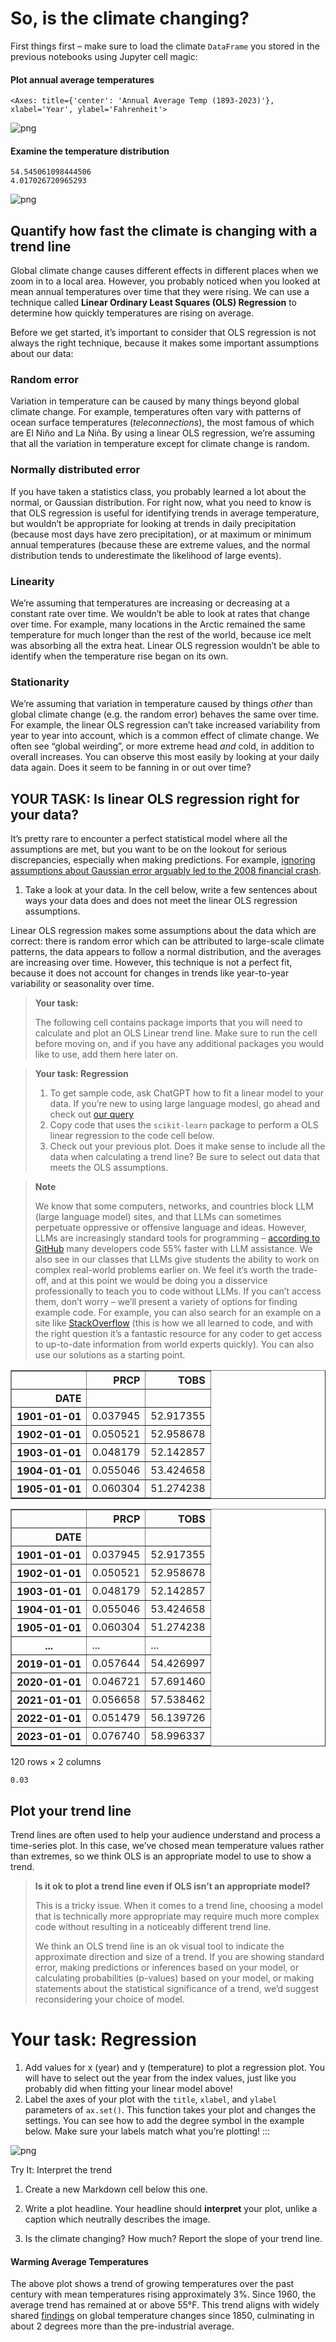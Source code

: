 # So, is the climate changing?

First things first – make sure to load the climate `DataFrame` you
stored in the previous notebooks using Jupyter cell magic:

#### Plot annual average temperatures




    <Axes: title={'center': 'Annual Average Temp (1893-2023)'}, xlabel='Year', ylabel='Fahrenheit'>




    
![png](05-climate-coding-challenge_files/05-climate-coding-challenge_3_1.png)
    


#### Examine the temperature distribution

    54.545061098444506
    4.017026720965293



    
![png](05-climate-coding-challenge_files/05-climate-coding-challenge_8_0.png)
    


## Quantify how fast the climate is changing with a trend line

Global climate change causes different effects in different places when
we zoom in to a local area. However, you probably noticed when you
looked at mean annual temperatures over time that they were rising. We
can use a technique called **Linear Ordinary Least Squares (OLS)
Regression** to determine how quickly temperatures are rising on
average.

Before we get started, it’s important to consider that OLS regression is
not always the right technique, because it makes some important
assumptions about our data:

### Random error  
Variation in temperature can be caused by many things beyond global
climate change. For example, temperatures often vary with patterns of
ocean surface temperatures (*teleconnections*), the most famous of which
are El Niño and La Niña. By using a linear OLS regression, we’re
assuming that all the variation in temperature except for climate change
is random. 

### Normally distributed error
If you have taken a statistics class, you probably learned a lot about
the normal, or Gaussian distribution. For right now, what you need to
know is that OLS regression is useful for identifying trends in average
temperature, but wouldn’t be appropriate for looking at trends in daily
precipitation (because most days have zero precipitation), or at maximum
or minimum annual temperatures (because these are extreme values, and
the normal distribution tends to underestimate the likelihood of large
events). 

### Linearity
We’re assuming that temperatures are increasing or decreasing at a
constant rate over time. We wouldn’t be able to look at rates that
change over time. For example, many locations in the Arctic remained the
same temperature for much longer than the rest of the world, because ice
melt was absorbing all the extra heat. Linear OLS regression wouldn’t be
able to identify when the temperature rise began on its own.

### Stationarity

We’re assuming that variation in temperature caused by things *other*
than global climate change (e.g. the random error) behaves the same over
time. For example, the linear OLS regression can’t take increased
variability from year to year into account, which is a common effect of
climate change. We often see “global weirding”, or more extreme head
*and* cold, in addition to overall increases. You can observe this most
easily by looking at your daily data again. Does it seem to be fanning
in or out over time?



## YOUR TASK: Is linear OLS regression right for your data?

It’s pretty rare to encounter a perfect statistical model where all the
assumptions are met, but you want to be on the lookout for serious
discrepancies, especially when making predictions. For example,
[ignoring assumptions about Gaussian error arguably led to the 2008
financial crash](https://www.wired.com/2009/02/wp-quant/).

1. Take a look at your data. In the cell below, write a few
    sentences about ways your data does and does not meet the linear OLS
    regression assumptions.

Linear OLS regression makes some assumptions about the data which are correct: there is random error which can be attributed to large-scale climate patterns, the data appears to follow a normal distribution, and the averages are increasing over time. However, this technique is not a perfect fit, because it does not account for changes in trends like year-to-year variability or seasonality over time.


> **Your task:**
>
> The following cell contains package imports that you will need to
> calculate and plot an OLS Linear trend line. Make sure to run the cell
> before moving on, and if you have any additional packages you would
> like to use, add them here later on.

> **Your task: Regression**
>
> 1.  To get sample code, ask ChatGPT how to fit a linear model to your
>     data. If you’re new to using large language modesl, go ahead and
>     check out [our
>     query](https://chatgpt.com/share/649b897b-9075-457e-8e12-308f795312a1)
> 2.  Copy code that uses the `scikit-learn` package to perform a OLS
>     linear regression to the code cell below.
> 3.  Check out your previous plot. Does it make sense to include all
>     the data when calculating a trend line? Be sure to select out data
>     that meets the OLS assumptions.

> **Note**
>
> We know that some computers, networks, and countries block LLM (large
> language model) sites, and that LLMs can sometimes perpetuate
> oppressive or offensive language and ideas. However, LLMs are
> increasingly standard tools for programming – [according to
> GitHub](https://github.com/features/copilot) many developers code 55%
> faster with LLM assistance. We also see in our classes that LLMs give
> students the ability to work on complex real-world problems earlier
> on. We feel it’s worth the trade-off, and at this point we would be
> doing you a disservice professionally to teach you to code without
> LLMs. If you can’t access them, don’t worry – we’ll present a variety
> of options for finding example code. For example, you can also search
> for an example on a site like
> [StackOverflow](https://stackoverflow.com/) (this is how we all
> learned to code, and with the right question it’s a fantastic resource
> for any coder to get access to up-to-date information from world
> experts quickly). You can also use our solutions as a starting point.




<div>
<style scoped>
    .dataframe tbody tr th:only-of-type {
        vertical-align: middle;
    }

    .dataframe tbody tr th {
        vertical-align: top;
    }

    .dataframe thead th {
        text-align: right;
    }
</style>
<table border="1" class="dataframe">
  <thead>
    <tr style="text-align: right;">
      <th></th>
      <th>PRCP</th>
      <th>TOBS</th>
    </tr>
    <tr>
      <th>DATE</th>
      <th></th>
      <th></th>
    </tr>
  </thead>
  <tbody>
    <tr>
      <th>1901-01-01</th>
      <td>0.037945</td>
      <td>52.917355</td>
    </tr>
    <tr>
      <th>1902-01-01</th>
      <td>0.050521</td>
      <td>52.958678</td>
    </tr>
    <tr>
      <th>1903-01-01</th>
      <td>0.048179</td>
      <td>52.142857</td>
    </tr>
    <tr>
      <th>1904-01-01</th>
      <td>0.055046</td>
      <td>53.424658</td>
    </tr>
    <tr>
      <th>1905-01-01</th>
      <td>0.060304</td>
      <td>51.274238</td>
    </tr>
  </tbody>
</table>
</div>






<div>
<style scoped>
    .dataframe tbody tr th:only-of-type {
        vertical-align: middle;
    }

    .dataframe tbody tr th {
        vertical-align: top;
    }

    .dataframe thead th {
        text-align: right;
    }
</style>
<table border="1" class="dataframe">
  <thead>
    <tr style="text-align: right;">
      <th></th>
      <th>PRCP</th>
      <th>TOBS</th>
    </tr>
    <tr>
      <th>DATE</th>
      <th></th>
      <th></th>
    </tr>
  </thead>
  <tbody>
    <tr>
      <th>1901-01-01</th>
      <td>0.037945</td>
      <td>52.917355</td>
    </tr>
    <tr>
      <th>1902-01-01</th>
      <td>0.050521</td>
      <td>52.958678</td>
    </tr>
    <tr>
      <th>1903-01-01</th>
      <td>0.048179</td>
      <td>52.142857</td>
    </tr>
    <tr>
      <th>1904-01-01</th>
      <td>0.055046</td>
      <td>53.424658</td>
    </tr>
    <tr>
      <th>1905-01-01</th>
      <td>0.060304</td>
      <td>51.274238</td>
    </tr>
    <tr>
      <th>...</th>
      <td>...</td>
      <td>...</td>
    </tr>
    <tr>
      <th>2019-01-01</th>
      <td>0.057644</td>
      <td>54.426997</td>
    </tr>
    <tr>
      <th>2020-01-01</th>
      <td>0.046721</td>
      <td>57.691460</td>
    </tr>
    <tr>
      <th>2021-01-01</th>
      <td>0.056658</td>
      <td>57.538462</td>
    </tr>
    <tr>
      <th>2022-01-01</th>
      <td>0.051479</td>
      <td>56.139726</td>
    </tr>
    <tr>
      <th>2023-01-01</th>
      <td>0.076740</td>
      <td>58.996337</td>
    </tr>
  </tbody>
</table>
<p>120 rows × 2 columns</p>
</div>



    0.03


## Plot your trend line

Trend lines are often used to help your audience understand and process
a time-series plot. In this case, we’ve chosed mean temperature values
rather than extremes, so we think OLS is an appropriate model to use to
show a trend.

> **Is it ok to plot a trend line even if OLS isn’t an appropriate
> model?**
>
> This is a tricky issue. When it comes to a trend line, choosing a
> model that is technically more appropriate may require much more
> complex code without resulting in a noticeably different trend line.
>
> We think an OLS trend line is an ok visual tool to indicate the
> approximate direction and size of a trend. If you are showing standard
> error, making predictions or inferences based on your model, or
> calculating probabilities (p-values) based on your model, or making
> statements about the statistical significance of a trend, we’d suggest
> reconsidering your choice of model.

#  Your task: Regression

1.  Add values for x (year) and y (temperature) to plot a regression
    plot. You will have to select out the year from the index values,
    just like you probably did when fitting your linear model above!
2.  Label the axes of your plot with the `title`, `xlabel`, and `ylabel`
    parameters of `ax.set()`. This function takes your plot and changes the settings. You can see how to add the degree symbol in the example
    below. Make sure your labels match what you’re plotting! :::


    
![png](05-climate-coding-challenge_files/05-climate-coding-challenge_19_0.png)
    


<link rel="stylesheet" type="text/css" href="./assets/styles.css"><div class="callout callout-style-default callout-titled callout-task"><div class="callout-header"><div class="callout-icon-container"><i class="callout-icon"></i></div><div class="callout-title-container flex-fill">Try It: Interpret the trend</div></div><div class="callout-body-container callout-body"><ol type="1">
<li><p>Create a new Markdown cell below this one.</p></li>
<li><p>Write a plot headline. Your headline should
<strong>interpret</strong> your plot, unlike a caption which neutrally
describes the image.</p></li>
<li><p>Is the climate changing? How much? Report the slope of your trend
line.</p></li>
</ol></div></div>

#### Warming Average Temperatures

The above plot shows a trend of growing temperatures over the past century with mean temperatures rising approximately 3%. Since 1960, the average trend has remained at or above 55&deg;F. This trend aligns with widely shared [findings](https://www.climate.gov/news-features/understanding-climate/climate-change-global-temperature#:~:text=Earth's%20temperature%20has%20risen%20by,2023%20global%20summary) on global temperature changes since 1850, culminating in about 2 degrees more than the pre-industrial average. 
